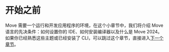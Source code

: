 # 开始之前

Move 需要一个运行和开发应用程序的环境，在这个小章节中，我们将介绍 Move 语言的先决条件：如何设置你的 IDE、如何安装编译器以及什么是 Move 2024。如果你已经熟悉这些主题或已经安装了 CLI，可以跳过这个章节，直接进入[下一个章节](../your-first-move/hello-world.md)。